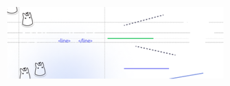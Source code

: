 <a href="https://cesarbrandon.vercel.app/" targe="_blank">
<picture>
  <source media="(prefers-color-scheme: dark)" srcset="https://github.com/cesar-brandon/cesarbrandon-homepage/blob/main/public/screenshots/twitter-header-dark.png">
  <source media="(prefers-color-scheme: light)" srcset="https://github.com/cesar-brandon/cesarbrandon-homepage/blob/main/public/screenshots/twitter.header.png">
  <img alt="Shows a black logo in light color mode and a white one in dark color mode." src="https://github.com/cesar-brandon/cesarbrandon-homepage/blob/main/public/screenshots/twitter-header-dark.png">
</picture>
</a>
